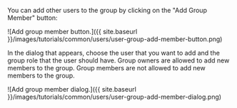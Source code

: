 You can add other users to the group by clicking on the "Add Group Member" button:

![Add group member button.]({{ site.baseurl }}/images/tutorials/common/users/user-group-add-member-button.png)

In the dialog that appears, choose the user that you want to add and the group role that the user should have. Group owners are allowed to add new members to the group. Group members are not allowed to add new members to the group.

![Add group member dialog.]({{ site.baseurl }}/images/tutorials/common/users/user-group-add-member-dialog.png)
